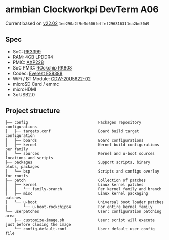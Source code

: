 # armbian Clockworkpi DevTerm A06

Current based on [v22.02](https://github.com/armbian/build/tree/v22.02) `1ee290a2f9e0d606feffef296816311ea2be50d9`

## Spec

- SoC: [RK3399](https://www.rock-chips.com/a/en/products/RK33_Series/2016/0419/758.html)
- RAM: 4GB LPDDR4
- PMIC: [AXP228](http://www.x-powers.com/index.php/Info/product_detail/article_id/31)
- SoC PMIC: [ROckchip RK808](https://rockchip.fr/RK808%20datasheet%20V1.4.pdf)
- Codec: [Everest ES8388](http://www.everest-semi.com/pdf/ES8388%20DS.pdf)
- WiFi / BT Module: [CDW-20U5622-02](https://forum.armbian.com/applications/core/interface/file/attachment.php?id=8205&key=909d40f6587ada0294f3451d3858839b)
- microSD Card / emmc
- microHDMI
- 3x USB2.0

## Project structure

```text
├── config                               Packages repository configurations
│   ├── targets.conf                     Board build target configuration
│   ├── boards                           Board configurations
│   ├── kernel                           Kernel build configurations per family
│   └── sources                          Kernel and u-boot sources locations and scripts
├── packages                             Support scripts, binary blobs, packages
│   └── bsp                              Scripts and configs overlay for rootfs
├── patch                                Collection of patches
│   ├── kernel                           Linux kernel patches
|   |   └── family-branch                Per kernel family and branch
│   ├── misc                             Linux kernel packaging patches
│   └── u-boot                           Universal boot loader patches
|       └── u-boot-rockchip64            For entire kernel family
└── userpatches                          User: configuration patching area
    ├── customize-image.sh               User: script will execute just before closing the image
    └── config-default.conf              User: default user config file
```
